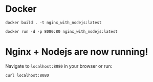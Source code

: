 # Docker
`docker build . -t nginx_with_nodejs:latest` 

`docker run -d -p 8080:80 nginx_with_nodejs:latest`

# Nginx + Nodejs are now running!

Navigate to `localhost:8080` in your browser or run:

`curl localhost:8080`